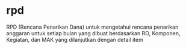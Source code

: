 # rpd

RPD (Rencana Penarikan Dana) untuk mengetahui rencana penarikan anggaran untuk setiap bulan yang dibuat berdasarkan RO, Komponen, Kegiatan, dan MAK yang dilanjutkan dengan detail item
